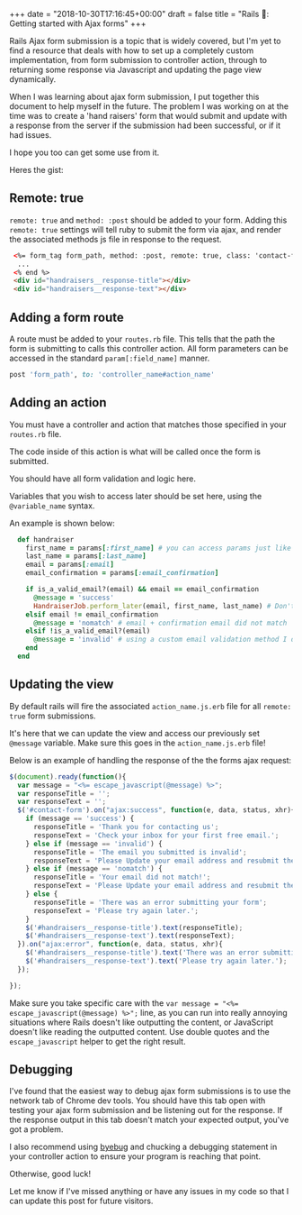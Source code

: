 +++
date = "2018-10-30T17:16:45+00:00"
draft = false
title = "Rails 🚆: Getting started with Ajax forms"
+++

Rails Ajax form submission is a topic that is widely covered, but I'm yet to find a resource that deals with how to set up a completely custom implementation, from form submission to controller action, through to returning some response via Javascript and updating the page view dynamically.

When I was learning about ajax form submission, I put together this document to help myself in the future. The problem I was working on at the time was to create a 'hand raisers' form that would submit and update with a response from the server if the submission had been successful, or if it had issues.

I hope you too can get some use from it.

<!--more-->

Heres the gist:

## Remote: true

`remote: true` and `method: :post` should be added to your form.
Adding this `remote: true` settings will tell ruby to submit the form via ajax, and render the associated methods js file in response to the request.

```html
 <%= form_tag form_path, method: :post, remote: true, class: 'contact-form', id: 'contact-form' do %>
  ...
 <% end %>
 <div id="handraisers__response-title"></div>
 <div id="handraisers__response-text"></div>
```

## Adding a form route

A route must be added to your `routes.rb` file. This tells that the path the form is submitting to calls this controller action. All form parameters can be accessed in the standard `param[:field_name]` manner.

```Ruby
post 'form_path', to: 'controller_name#action_name'
```

## Adding an action
You must have a controller and action that matches those specified in your `routes.rb` file.

The code inside of this action is what will be called once the form is submitted.

You should have all form validation and logic here.

Variables that you wish to access later should be set here, using the `@variable_name` syntax.

An example is shown below:

```Ruby
  def handraiser
    first_name = params[:first_name] # you can access params just like normal
    last_name = params[:last_name]
    email = params[:email]
    email_confirmation = params[:email_confirmation]

    if is_a_valid_email?(email) && email == email_confirmation
      @message = 'success'
      HandraiserJob.perform_later(email, first_name, last_name) # Don't worry about this, this is what I was doing with successful submissions!
    elsif email != email_confirmation
      @message = 'nomatch' # email + confirmation email did not match
    elsif !is_a_valid_email?(email)
      @message = 'invalid' # using a custom email validation method I determined that the submitted email is invalid!
    end
  end
```

## Updating the view

By default rails will fire the associated `action_name.js.erb` file for all `remote: true` form submissions.

It's here that we can update the view and access our previously set `@message` variable. Make sure this goes in the `action_name.js.erb` file!

Below is an example of handling the response of the the forms ajax request:

```javascript
$(document).ready(function(){
  var message = "<%= escape_javascript(@message) %>";
  var responseTitle = '';
  var responseText = '';
  $('#contact-form').on("ajax:success", function(e, data, status, xhr){
    if (message == 'success') {
      responseTitle = 'Thank you for contacting us';
      responseText = 'Check your inbox for your first free email.';
    } else if (message == 'invalid') {
      responseTitle = 'The email you submitted is invalid';
      responseText = 'Please Update your email address and resubmit the form.';
    } else if (message == 'nomatch') {
      responseTitle = 'Your email did not match!';
      responseText = 'Please Update your email address and resubmit the form.';
    } else {
      responseTitle = 'There was an error submitting your form';
      responseText = 'Please try again later.';
    }
    $('#handraisers__response-title').text(responseTitle);
    $('#handraisers__response-text').text(responseText);
  }).on("ajax:error", function(e, data, status, xhr){
    $('#handraisers__response-title').text('There was an error submitting your form');
    $('#handraisers__response-text').text('Please try again later.');
  });

});
```

Make sure you take specific care with the `var message = "<%= escape_javascript(@message) %>";` line, as you can run into really annoying situations where Rails doesn't like outputting the content, or JavaScript doesn't like reading the outputted content. Use double quotes and the `escape_javascript` helper to get the right result.

## Debugging

I've found that the easiest way to debug ajax form submissions is to use the network tab of Chrome dev tools. You should have this tab open with testing your ajax form submission and be listening out for the response. If the response output in this tab doesn't match your expected output, you've got a problem.

I also recommend using [byebug](https://github.com/deivid-rodriguez/byebug) and chucking a debugging statement in your controller action to ensure your program is reaching that point.

Otherwise, good luck!

Let me know if I've missed anything or have any issues in my code so that I can update this post for future visitors.